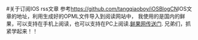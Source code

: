 #关于订阅IOS rss文章
参考<https://github.com/tangqiaoboy/iOSBlogCN>IOS文章的地址，利用生成好的OPML文件导入到阅读网站中，
我使用的是国内的鲜果，可以支持在手机上阅读，也可以支持在PC上阅读.[鲜果网传送门](http://xianguo.com/).
兄弟们，抓紧学起来！！
